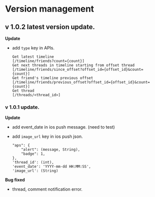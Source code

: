Version management
==================


v 1.0.2 latest version update.
------------------------------
**Update**
  * add `type` key in APIs.
        
        Get latest timeline                                      [/timeline/friends?count={count}]
        Get next threads in timeline starting from offset thread [/timeline/friends/since_offset?offset_id={offset_id}&count={count}]
        Get friend's timeline previous offset                    [/timeline/friends/previous_offset?offset_id={offset_id}&count={count}]      
        Get thread                                               [/threads/<thread_id>]



### v 1.0.1 update.
**Update**
  * add event_date in ios push message. (need to test)
  * add `image_url` key in ios push json.
  
        "aps": {
            "alert": (message, String),
            "badge": 1,
        },
        'thread_id': (int),
        'event_date': 'YYYY-mm-dd HH:MM:SS',
        'image_url': (String)

**Bug fixed**
  * thread, comment notification error.
